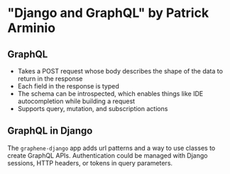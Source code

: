 # "Django and GraphQL" by Patrick Arminio


## GraphQL

* Takes a POST request whose body describes the shape of the data to return in the response
* Each field in the response is typed
* The schema can be introspected, which enables things like IDE autocompletion while building a request
* Supports query, mutation, and subscription actions


## GraphQL in Django

The `graphene-django` app adds url patterns and a way to use classes to create GraphQL APIs.
Authentication could be managed with Django sessions, HTTP headers, or tokens in query parameters.
